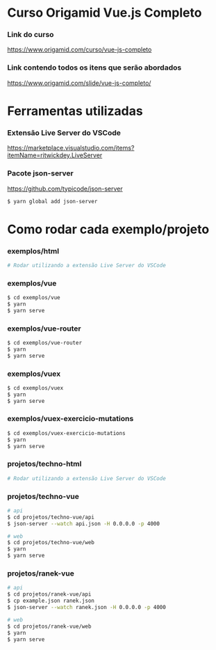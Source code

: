 # Curso Origamid Vue.js Completo

### Link do curso
https://www.origamid.com/curso/vue-js-completo

### Link contendo todos os itens que serão abordados
https://www.origamid.com/slide/vue-js-completo/

# Ferramentas utilizadas

### Extensão Live Server do VSCode
https://marketplace.visualstudio.com/items?itemName=ritwickdey.LiveServer

### Pacote json-server
https://github.com/typicode/json-server
```bash
$ yarn global add json-server
```

# Como rodar cada exemplo/projeto

### exemplos/html
```bash
# Rodar utilizando a extensão Live Server do VSCode
```

### exemplos/vue
```bash
$ cd exemplos/vue
$ yarn
$ yarn serve
```

### exemplos/vue-router
```bash
$ cd exemplos/vue-router
$ yarn
$ yarn serve
```

### exemplos/vuex
```bash
$ cd exemplos/vuex
$ yarn
$ yarn serve
```

### exemplos/vuex-exercicio-mutations
```bash
$ cd exemplos/vuex-exercicio-mutations
$ yarn
$ yarn serve
```

### projetos/techno-html
```bash
# Rodar utilizando a extensão Live Server do VSCode
```

### projetos/techno-vue
```bash
# api
$ cd projetos/techno-vue/api
$ json-server --watch api.json -H 0.0.0.0 -p 4000

# web
$ cd projetos/techno-vue/web
$ yarn
$ yarn serve
```

### projetos/ranek-vue
```bash
# api
$ cd projetos/ranek-vue/api
$ cp example.json ranek.json
$ json-server --watch ranek.json -H 0.0.0.0 -p 4000

# web
$ cd projetos/ranek-vue/web
$ yarn
$ yarn serve
```
